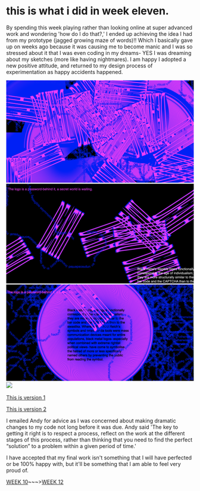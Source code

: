 # this is what i did in week eleven. 

By spending this week playing rather than looking online at super advanced work and wondering 'how do I do that?,' I ended up achieving the idea I had from my prototype (jagged growing maze of words)!! Which I basically gave up on weeks ago because it was causing me to become manic and I was so stressed about it that I was even coding in my dreams- YES I was dreaming about my sketches (more like having nightmares). I am happy I adopted a new positive attitude, and returned to my design process of experimentation as happy accidents happened. 

![](screenshot1.png)
![](screenshot2.png)
![](screenshot3.png)
![](screenshot4.png)

[This is version 1](https://taylarogic.github.io/codeWords/11/metahaven1)

[This is version 2](https://taylarogic.github.io/codeWords/11/metahaven2)

I emailed Andy for advice as I was concerned about making dramatic changes to my code not long before it was due. Andy said 'The key to getting it right is to respect a process, reflect on the work at the different stages of this process, rather than thinking that you need to find the perfect “solution” to a problem within a given period of time.' 

I have accepted that my final work isn't something that I will have perfected or be 100% happy with, but it'll be something that I am able to feel very proud of.

[WEEK 10](https://taylarogic.github.io/codeWords/10/)~~~>[WEEK 12](https://taylarogic.github.io/codeWords/12/)
